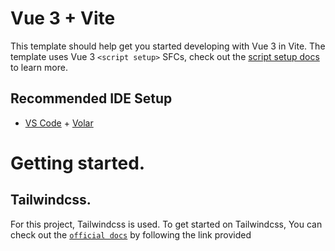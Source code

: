# Vue 3 + Vite

This template should help get you started developing with Vue 3 in Vite. The template uses Vue 3 `<script setup>` SFCs, check out the [script setup docs](https://v3.vuejs.org/api/sfc-script-setup.html#sfc-script-setup) to learn more.

## Recommended IDE Setup

- [VS Code](https://code.visualstudio.com/) + [Volar](https://marketplace.visualstudio.com/items?itemName=Vue.volar)

# Getting started.

## Tailwindcss.

For this project, Tailwindcss is used.
To get started on Tailwindcss, You can check out the [`official docs`](https://tailwindcss.com/docs/installation) by following the link provided
